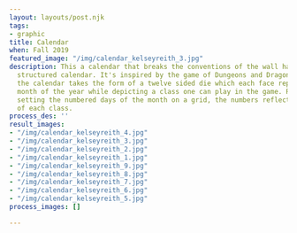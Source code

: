 ```yaml
---
layout: layouts/post.njk
tags:
- graphic
title: Calendar
when: Fall 2019
featured_image: "/img/calendar_kelseyreith_3.jpg"
description: This a calendar that breaks the conventions of the wall hanging, grid
  structured calendar. It's inspired by the game of Dungeons and Dragons, hence why
  the calendar takes the form of a twelve sided die which each face representing a
  month of the year while depicting a class one can play in the game. Rather than
  setting the numbered days of the month on a grid, the numbers reflect the imagery
  of each class.
process_des: ''
result_images:
- "/img/calendar_kelseyreith_4.jpg"
- "/img/calendar_kelseyreith_3.jpg"
- "/img/calendar_kelseyreith_2.jpg"
- "/img/calendar_kelseyreith_1.jpg"
- "/img/calendar_kelseyreith_9.jpg"
- "/img/calendar_kelseyreith_8.jpg"
- "/img/calendar_kelseyreith_7.jpg"
- "/img/calendar_kelseyreith_6.jpg"
- "/img/calendar_kelseyreith_5.jpg"
process_images: []

---
```

